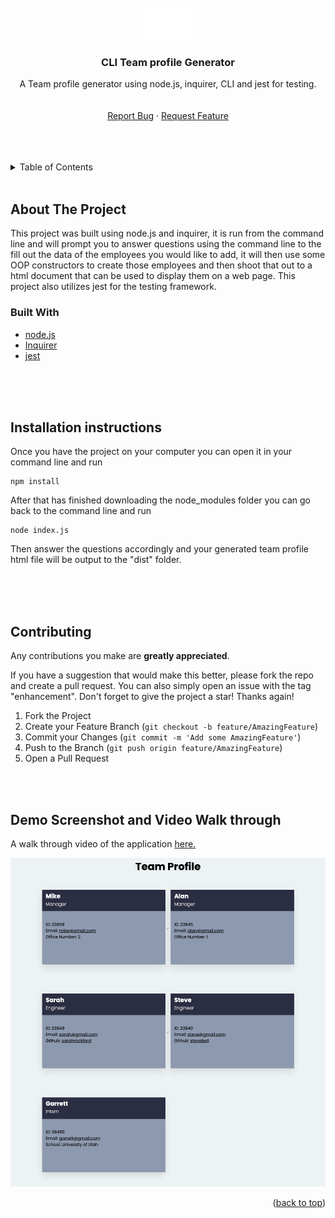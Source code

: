<!-- https://github.com/othneildrew/Best-README-Template -->

<div id="top"></div>

<!-- PROJECT LOGO -->
<br />
<div align="center">
  <a href="https://github.com/GarrettLockhart/professional-readme-generator">
    <img src="./dist/img/logorec.png" alt="Logo" width="80">
  </a>

<h3 align="center">CLI Team profile Generator</h3>

  <p align="center">
    A Team profile generator using node.js, inquirer, CLI and jest for testing.
    <br />
    <br />
    <br />
    <a href="https://github.com/GarrettLockhart/team-profile-generator/issues">Report Bug</a>
    ·
    <a href="https://github.com/GarrettLockhart/team-profile-generator/issues">Request Feature</a>
  </p>
</div>
<br />
<br />
<br />

<!-- TABLE OF CONTENTS -->
<details>
  <summary>Table of Contents</summary>
  <ol>
    <li>
      <a href="#about-the-project">About The Project</a>
        <li><a href="#built-with">Built With</a></li>
    </li>
    <li><a href="#live-site">Live Site</a></li>
  </ol>
</details>
<br />

<!-- ABOUT THE PROJECT -->

## About The Project

This project was built using node.js and inquirer, it is run from the command line and will prompt you to answer questions using the command line to the fill out the data of the employees you would like to add, it will then use some OOP constructors to create those employees and then shoot that out to a html document that can be used to display them on a web page. This project also utilizes jest for the testing framework.

### Built With

- [node.js](https://nodejs.org/en/)
- [Inquirer](https://www.npmjs.com/package/inquirer)
- [jest](https://jestjs.io/)

<br />
<br />
<br />

## Installation instructions

Once you have the project on your computer you can open it in your command line and run

```
npm install
```

After that has finished downloading the node_modules folder you can go back to the command line and run

```
node index.js
```

Then answer the questions accordingly and your generated team profile html file will be output to the "dist" folder.

<br />
<br />
<br />

<!-- CONTRIBUTING -->

## Contributing

Any contributions you make are **greatly appreciated**.

If you have a suggestion that would make this better, please fork the repo and create a pull request. You can also simply open an issue with the tag "enhancement".
Don't forget to give the project a star! Thanks again!

1. Fork the Project
2. Create your Feature Branch (`git checkout -b feature/AmazingFeature`)
3. Commit your Changes (`git commit -m 'Add some AmazingFeature'`)
4. Push to the Branch (`git push origin feature/AmazingFeature`)
5. Open a Pull Request

<!-- CONTACT -->

<br />
<br />

## Demo Screenshot and Video Walk through

A walk through video of the application <a href="https://drive.google.com/file/d/1YFhCRPDTl7Ttb2Q_ZJoCbJ1HoQb-poGX/view">here.</a>

<img src="./dist/img/team-profile-demo.png" alt="Demo Screenshot" />

<p align="right">(<a href="#top">back to top</a>)</p>

